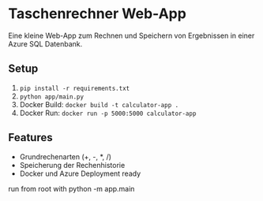 # Taschenrechner Web-App

Eine kleine Web-App zum Rechnen und Speichern von Ergebnissen in einer Azure SQL Datenbank.

## Setup

1. `pip install -r requirements.txt`
2. `python app/main.py`
3. Docker Build: `docker build -t calculator-app .`
4. Docker Run: `docker run -p 5000:5000 calculator-app`

## Features

- Grundrechenarten (+, -, \*, /)
- Speicherung der Rechenhistorie
- Docker und Azure Deployment ready

run from root with python -m app.main
